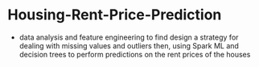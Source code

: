 # Housing-Rent-Price-Prediction
* data analysis and feature engineering to find design a strategy for dealing with missing values and outliers then, using Spark ML and decision trees to perform predictions on the rent prices of the houses
